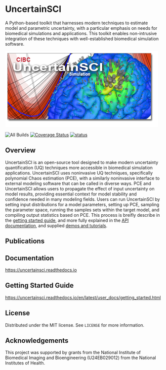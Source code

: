 # UncertainSCI


A Python-based toolkit that harnesses modern techniques to estimate model and parametric uncertainty, with a particular emphasis on needs for biomedical simulations and applications. This toolkit enables non-intrusive integration of these techniques with well-established biomedical simulation software.

![UncertainSCI](docs/_static/UncertainSCI.png "UncertainSCI")


![All Builds](https://github.com/SCIInstitute/UncertainSCI/workflows/Build/badge.svg)
[![Coverage Status](https://coveralls.io/repos/github/SCIInstitute/UncertainSCI/badge.svg?branch=master)](https://coveralls.io/github/SCIInstitute/UncertainSCI?branch=master)
[![status](https://joss.theoj.org/papers/660d2fe53fbf67dd2714e9546251bd33/status.svg)](https://joss.theoj.org/papers/660d2fe53fbf67dd2714e9546251bd33)

## Overview

UncertainSCI is an open-source tool designed to make modern uncertainty quantification (UQ) techniques more accessible in biomedical simulation applications.   UncertainSCI uses noninvasive UQ techniques, specifically polynomial Chaos estimation (PCE), with a similarly noninvasive interface to external modeling software that can be called in diverse ways.  PCE and UncertainSCI allows users to propagate the effect of input uncertainty on model results, providing essential context for model stability and confidence needed in many modeling fields.  Users can run UncertainSCI by setting input distributions for a model parameters, setting up PCE, sampling the parameter space, running the samples sets within the target model, and compiling output statistics based on PCE.  This process is breifly describe in the [getting started guide](../user_docs/getting_started.html#quick-guide), and more fully explained in the [API documentation](../api_docs/index.html), and supplied [demos and tutorials](../tutorials/index.html).

## Publications



## Documentation

<https://uncertainsci.readthedocs.io>

## Getting Started Guide

<https://uncertainsci.readthedocs.io/en/latest/user_docs/getting_started.html>

## License

Distributed under the MIT license. See ``LICENSE`` for more information.

## Acknowledgements


This project was supported by grants from the National Institute of Biomedical Imaging and Bioengineering (U24EB029012) from the National Institutes of Health.
